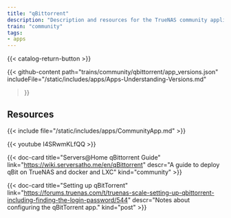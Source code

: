 ```yaml
---
title: "qBittorrent"
description: "Description and resources for the TrueNAS community application called qBittorrent."
train: "community"
tags:
- apps
---
```


{{< catalog-return-button >}}

{{< github-content 
    path="trains/community/qbittorrent/app_versions.json"
	includeFile="/static/includes/apps/Apps-Understanding-Versions.md"
>}}

## Resources

{{< include file="/static/includes/apps/CommunityApp.md" >}}

<!--
{{< include file="/static/includes/apps/CommunityPleaseExpand.md" >}}
-->

<div class="docs-sections">

{{< youtube I4SRwmKLfQQ >}}

{{< doc-card title="Servers@Home qBittorrent Guide" link="https://wiki.serversatho.me/en/qBittorrent" descr="A guide to deploy qBit on TrueNAS and docker and LXC" kind="community" >}}

{{< doc-card title="Setting up qBitTorrent" link="https://forums.truenas.com/t/truenas-scale-setting-up-qbittorrent-including-finding-the-login-password/544"
descr="Notes about configuring the qBitTorrent app." kind="post" >}}

</div>
